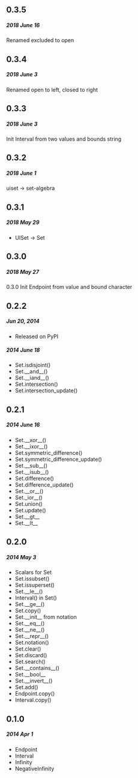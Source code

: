 ## 0.3.5
##### 2018 June 16
Renamed excluded to open


## 0.3.4
##### 2018 June 3
Renamed open to left, closed to right


## 0.3.3
##### 2018 June 3
Init Interval from two values and bounds string


## 0.3.2
##### 2018 June 1
uiset -> set-algebra


## 0.3.1
##### 2018 May 29
- UISet -> Set


## 0.3.0
##### 2018 May 27
0.3.0 Init Endpoint from value and bound character


## 0.2.2
##### Jun 20, 2014
- Released on PyPI

##### 2014 June 18
- Set.isdisjoint()
- Set.\_\_and\_\_()
- Set.\_\_iand\_\_()
- Set.intersection()
- Set.intersection\_update()


## 0.2.1
##### 2014 June 16
- Set.\_\_xor\_\_()
- Set.\_\_ixor\_\_()
- Set.symmetric\_difference()
- Set.symmetric\_difference\_update()
- Set.\_\_sub\_\_()
- Set.\_\_isub\_\_()
- Set.difference()
- Set.difference\_update()
- Set.\_\_or\_\_()
- Set.\_ior\_\_()
- Set.union()
- Set.update()
- Set.\_\_gt\_\_
- Set.\_\_lt\_\_


## 0.2.0
##### 2014 May 3
- Scalars for Set
- Set.issubset()
- Set.issuperset()
- Set.\_\_le\_\_()
- Interval() in Set()
- Set.\_\_ge\_\_()
- Set.copy()
- Set.\_\_init\_\_ from notation
- Set.\_\_eq\_\_()
- Set.\_\_ne\_\_()
- Set.\_\_repr\_\_()
- Set.notation()
- Set.clear()
- Set.discard()
- Set.search()
- Set.\_\_contains\_\_()
- Set.\_\_bool\_\_
- Set.\_\_invert\_\_()
- Set.add()
- Endpoint.copy()
- Interval.copy()


## 0.1.0
##### 2014 Apr 1
- Endpoint
- Interval
- Infinity
- NegativeInfinity
